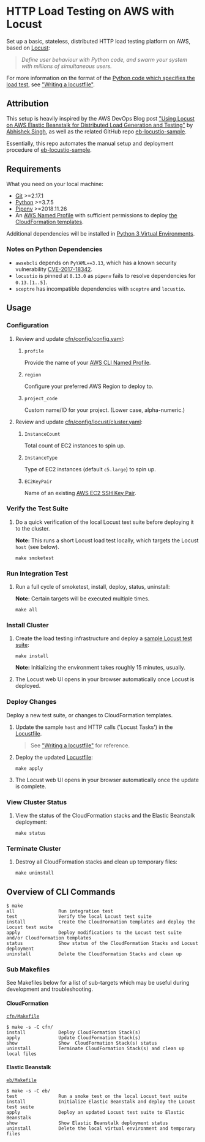 # HTTP Load Testing on AWS with Locust

Set up a basic, stateless, distributed HTTP load testing platform on AWS, based on [Locust](http://locust.io/):

> _Define user behaviour with Python code, and swarm your system with millions of simultaneous users._

For more information on the format of the [Python code which specifies the load test](eb/locustfile.py), see ["Writing a locustfile"](http://docs.locust.io/en/latest/writing-a-locustfile.html).

## Attribution

This setup is heavily inspired by the AWS DevOps Blog post ["Using Locust on AWS Elastic Beanstalk for Distributed Load Generation and Testing"](https://aws.amazon.com/blogs/devops/using-locust-on-aws-elastic-beanstalk-for-distributed-load-generation-and-testing/) by [Abhishek Singh](https://github.com/abhiksingh), as well as the related GitHub repo [eb-locustio-sample](https://www.github.com/awslabs/eb-locustio-sample).

Essentially, this repo automates the manual setup and deployment procedure of [eb-locustio-sample](https://www.github.com/awslabs/eb-locustio-sample).

## Requirements

What you need on your local machine:

* [Git](https://git-scm.com/) >=2.17.1
* [Python](https://www.python.org/) >=3.7.5
* [Pipenv](https://github.com/pypa/pipenv) >=2018.11.26
* An [AWS Named Profile](https://docs.aws.amazon.com/cli/latest/userguide/cli-configure-profiles.html) with sufficient permissions to deploy [the CloudFormation templates](cfn/templates).

Additional dependencies will be installed in [Python 3 Virtual Environments](https://docs.python.org/3/tutorial/venv.html).

### Notes on Python Dependencies

* `awsebcli` depends on `PyYAML==3.13`, which has a known security vulnerability [CVE-2017-18342](https://nvd.nist.gov/vuln/detail/CVE-2017-18342).
* `locustio` is pinned at `0.13.0` as `pipenv` fails to resolve dependencies for `0.13.[1..5]`.
* `sceptre` has incompatible dependencies with `sceptre` and `locustio`.

## Usage

### Configuration

1. Review and update [cfn/config/config.yaml](cfn/config/config.yaml):

    1. `profile`

        Provide the name of your [AWS CLI Named Profile](https://docs.aws.amazon.com/cli/latest/userguide/cli-configure-profiles.html).

    2. `region`

        Configure your preferred AWS Region to deploy to.

    3. `project_code`

        Custom name/ID for your project. (Lower case, alpha-numeric.)

2. Review and update [cfn/config/locust/cluster.yaml](cfn/config/locust/cluster.yaml):

    1. `InstanceCount`

        Total count of EC2 instances to spin up.

    2. `InstanceType`

        Type of EC2 instances (default `c5.large`) to spin up.

    3. `EC2KeyPair`

        Name of an existing [AWS EC2 SSH Key Pair](https://docs.aws.amazon.com/AWSEC2/latest/UserGuide/ec2-key-pairs.html).

### Verify the Test Suite

1. Do a quick verification of the local Locust test suite before deploying it to the cluster.

    **Note:** This runs a short Locust load test locally, which targets the Locust `host` (see below).

    ```
    make smoketest
    ```

### Run Integration Test

1. Run a full cycle of smoketest, install, deploy, status, uninstall:

    **Note:** Certain targets will be executed multiple times.

    ```
    make all
    ```

### Install Cluster

1. Create the load testing infrastructure and deploy a [sample Locust test suite](eb/locustfile.py):

    ```
    make install
    ```

    **Note:** Initializing the environment takes roughly 15 minutes, usually.

2. The Locust web UI opens in your browser automatically once Locust is deployed.

### Deploy Changes

Deploy a new test suite, or changes to CloudFormation templates.

1. Update the sample `host` and HTTP calls ('Locust Tasks') in the [Locustfile](eb/locustfile.py).

    > See ["Writing a locustfile"](http://docs.locust.io/en/latest/writing-a-locustfile.html) for reference.

2. Deploy the updated [Locustfile](eb/locustfile.py):

    ```
    make apply
    ```

3. The Locust web UI opens in your browser automatically once the update is complete.

### View Cluster Status

1. View the status of the CloudFormation stacks and the Elastic Beanstalk deployment:

    ```
    make status
    ```

### Terminate Cluster

1. Destroy all CloudFormation stacks and clean up temporary files:

    ```
    make uninstall
    ```

## Overview of CLI Commands

```
$ make                                                        
all                Run integration test
test               Verify the local Locust test suite
install            Create the CloudFormation templates and deploy the Locust test suite
apply              Deploy modifications to the Locust test suite and/or CloudFormation templates
status             Show status of the CloudFormation Stacks and Locust deployment
uninstall          Delete the CloudFormation Stacks and clean up
```

### Sub Makefiles

See Makefiles below for a list of sub-targets which may be useful during development and troubleshooting.

#### CloudFormation

[`cfn/Makefile`](cfn/Makefile)

```
$ make -s -C cfn/
install            Deploy CloudFormation Stack(s)
apply              Update CloudFormation Stack(s)
show               Show  CloudFormation Stack(s) status
uninstall          Terminate CloudFormation Stack(s) and clean up local files
```

#### Elastic Beanstalk

[`eb/Makefile`](eb/Makefile)

```
$ make -s -C eb/
test               Run a smoke test on the local Locust test suite
install            Initialize Elastic Beanstalk and deploy the Locust test suite
apply              Deploy an updated Locust test suite to Elastic Beanstalk
show               Show Elastic Beanstalk deployment status
uninstall          Delete the local virtual environment and temporary files
```
